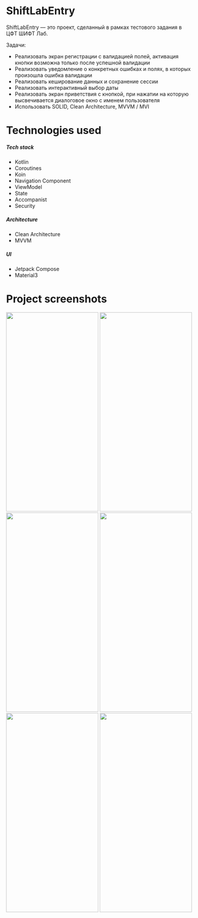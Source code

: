 # ShiftLabEntry

ShiftLabEntry — это проект, сделанный в рамках тестового задания в ЦФТ ШИФТ Лаб.

Задачи:
+ Реализовать экран регистрации с валидацией полей, активация кнопки возможна только после успешной валидации
+ Реализовать уведомление о конкретных ошибках и полях, в которых произошла ошибка валидации
+ Реализовать кеширование данных и сохранение сессии
+ Реализовать интерактивный выбор даты
+ Реализовать экран приветствия с кнопкой, при нажатии на которую высвечивается диалоговое окно с именем пользователя
+ Использовать SOLID, Clean Architecture, MVVM / MVI

# Technologies used

##### Tech stack
+ Kotlin
+ Coroutines
+ Koin
+ Navigation Component
+ ViewModel
+ State
+ Accompanist
+ Security

##### Architecture
+ Clean Architecture
+ MVVM

##### UI
+ Jetpack Compose
+ Material3

# Project screenshots

<p>
    <img src="https://github.com/Lvntt/ShiftLabEntry/assets/53006125/6faeeb27-f015-480b-9fa3-e50592172bea" width="250" height="540">
    <img src="https://github.com/Lvntt/ShiftLabEntry/assets/53006125/0f8a6441-4cdf-463f-8016-e5ef5bd4627c" width="250" height="540">
    <img src="https://github.com/Lvntt/ShiftLabEntry/assets/53006125/6b300957-9b6e-4101-ab91-e2d8b631d3d7" width="250" height="540">
    <img src="https://github.com/Lvntt/ShiftLabEntry/assets/53006125/b28cd507-cc93-4756-91ac-576d09b27634" width="250" height="540">
    <img src="https://github.com/Lvntt/ShiftLabEntry/assets/53006125/e8d2de85-b772-431f-97af-59815dee818d" width="250" height="540">
    <img src="https://github.com/Lvntt/ShiftLabEntry/assets/53006125/cf13ce5e-65c6-4a1f-b8fb-716696578728" width="250" height="540">
</p>
